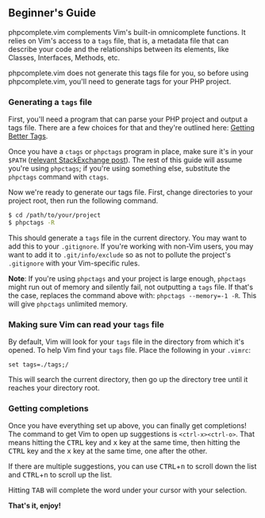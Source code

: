 ## Beginner's Guide

phpcomplete.vim complements Vim's built-in omnicomplete functions. It relies on Vim's access to a `tags` file, that is, a metadata file that can describe your code and the relationships between its elements, like Classes, Interfaces, Methods, etc.

phpcomplete.vim does not generate this tags file for you, so before using phpcomplete.vim, you'll need to generate tags for your PHP project.

### Generating a `tags` file

First, you'll need a program that can parse your PHP project and output a tags file. There are a few choices for that and they're outlined here: [Getting Better Tags](/shawncplus/phpcomplete.vim/wiki/Getting-better-tags).

Once you have a `ctags` or `phpctags` program in place, make sure it's in your `$PATH` ([relevant StackExchange post](https://unix.stackexchange.com/questions/26047/how-to-correctly-add-a-path-to-path)). The rest of this guide will assume you're using `phpctags`; if you're using something else, substitute the `phpctags` command with `ctags`.

Now we're ready to generate our tags file. First, change directories to your project root, then run the following command.

```sh
$ cd /path/to/your/project
$ phpctags -R
```

This should generate a `tags` file in the current directory. You may want to add this to your `.gitignore`. If you're working with non-Vim users, you may want to add it to `.git/info/exclude` so as not to pollute the project's `.gitignore` with your Vim-specific rules.

**Note**: If you're using `phpctags` and your project is large enough, `phpctags` might run out of memory and silently fail, not outputting a `tags` file. If that's the case, replaces the command above with: `phpctags --memory=-1 -R`. This will give `phpctags` unlimited memory.

### Making sure Vim can read your `tags` file

By default, Vim will look for your `tags` file in the directory from which it's opened. To help Vim find your `tags` file. Place the following in your `.vimrc`:

```
set tags=./tags;/
```

This will search the current directory, then go up the directory tree until it reaches your directory root.

### Getting completions

Once you have everything set up above, you can finally get completions! The command to get Vim to open up suggestions is `<ctrl-x><ctrl-o>`. That means hitting the <kbd>CTRL</kbd> key and <kbd>x</kbd> key at the same time, then hitting the <kbd>CTRL</kbd> key and the <kbd>x</kbd> key at the same time, one after the other.

If there are multiple suggestions, you can use <kbd>CTRL</kbd>+<kbd>n</kbd> to scroll down the list and <kbd>CTRL</kbd>+<kbd>n</kbd> to scroll up the list.

Hitting <kbd>TAB</kbd> will complete the word under your cursor with your selection.

**That's it, enjoy!**
